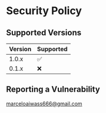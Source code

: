 # Security Policy

## Supported Versions


| Version | Supported          |
| ------- | ------------------ |
| 1.0.x   | :white_check_mark: |
| 0.1.x   | :x:                |

## Reporting a Vulnerability

<marceloaiwass666@gmail.com>
